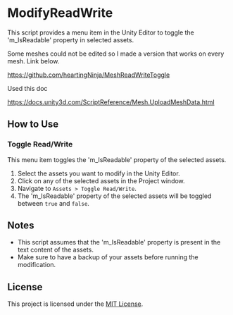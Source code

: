 # ModifyReadWrite

This script provides a menu item in the Unity Editor to toggle the 'm_IsReadable' property in selected assets.

Some meshes could not be edited so I made a version that works on every mesh. Link below.

https://github.com/heartingNinja/MeshReadWriteToggle

Used this doc

https://docs.unity3d.com/ScriptReference/Mesh.UploadMeshData.html

## How to Use

### Toggle Read/Write

This menu item toggles the 'm_IsReadable' property of the selected assets.

1. Select the assets you want to modify in the Unity Editor.
2. Click on any of the selected assets in the Project window.
3. Navigate to `Assets > Toggle Read/Write`.
4. The 'm_IsReadable' property of the selected assets will be toggled between `true` and `false`.

## Notes

- This script assumes that the 'm_IsReadable' property is present in the text content of the assets.
- Make sure to have a backup of your assets before running the modification.

## License

This project is licensed under the [MIT License](LICENSE).

